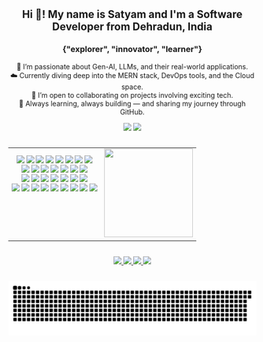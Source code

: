 <h2 align="center">Hi 👋! My name is Satyam and I'm a Software Developer from Dehradun, India</h2>

<h3 align="center">{"explorer", "innovator", "learner"}</h3>

<p align="center">
  🤖 I’m passionate about Gen-AI, LLMs, and their real-world applications. <br/>
  ☁️ Currently diving deep into the MERN stack, DevOps tools, and the Cloud space. <br/>
  🤝 I’m open to collaborating on projects involving exciting tech. <br/>
  🚀 Always learning, always building — and sharing my journey through GitHub.
</p>

<div align="center">
  <img src="https://github-readme-stats.vercel.app/api?username=satyyam01&show_icons=true&count_private=true&theme=dracula" height="150" />
  <img src="https://github-readme-stats.vercel.app/api/top-langs?username=satyyam01&layout=compact&langs_count=6&theme=dracula" height="150" />
</div>

<br/>

<table align="center">
<tr>
<td valign="top" align="center">

<!-- ICONS BLOCK -->
<p align="center">
  <img src="https://cdn.jsdelivr.net/gh/devicons/devicon/icons/javascript/javascript-original.svg" width="30" />
  <img src="https://cdn.jsdelivr.net/gh/devicons/devicon/icons/typescript/typescript-original.svg" width="30" />
  <img src="https://cdn.jsdelivr.net/gh/devicons/devicon/icons/react/react-original.svg" width="30" />
  <img src="https://cdn.jsdelivr.net/gh/devicons/devicon/icons/html5/html5-original.svg" width="30" />
  <img src="https://cdn.jsdelivr.net/gh/devicons/devicon/icons/css3/css3-original.svg" width="30" />
  <img src="https://cdn.simpleicons.org/python/3776AB" width="30" />
  <img src="https://cdn.simpleicons.org/c++/00599C" width="30" />
  <img src="https://cdn.simpleicons.org/arduino/00979D" width="30" />
  <br/>
  <img src="https://cdn.simpleicons.org/docker/2496ED" width="30" />
  <img src="https://cdn.simpleicons.org/express/000000" width="30" />
  <img src="https://cdn.simpleicons.org/mongodb/47A248" width="30" />
  <img src="https://cdn.simpleicons.org/nodedotjs/339933" width="30" />
  <img src="https://cdn.simpleicons.org/mysql/4479A1" width="30" />
  <img src="https://cdn.simpleicons.org/postgresql/4169E1" width="30" />
  <img src="https://cdn.simpleicons.org/googlecloud/4285F4" width="30" />
  <br/>
  <img src="https://cdn.simpleicons.org/amazonwebservices/232F3E" width="30" />
  <img src="https://cdn.simpleicons.org/jenkins/D24939" width="30" />
  <img src="https://cdn.simpleicons.org/github/181717" width="30" />
  <img src="https://cdn.simpleicons.org/git/F05032" width="30" />
  <img src="https://cdn.simpleicons.org/pandas/150458" width="30" />
  <img src="https://cdn.simpleicons.org/fastapi/009688" width="30" />
  <img src="https://cdn.simpleicons.org/flask/000000" width="30" />
  <br/>
  <img src="https://cdn.simpleicons.org/postman/FF6C37" width="30" />
  <img src="https://cdn.simpleicons.org/pycharm/000000" width="30" />
  <img src="https://cdn.simpleicons.org/prisma/2D3748" width="30" />
  <img src="https://cdn.simpleicons.org/kubernetes/326CE5" width="30" />
  <img src="https://cdn.simpleicons.org/nextdotjs/000000" width="30" />
  <img src="https://cdn.simpleicons.org/netlify/00C7B7" width="30" />
  <img src="https://cdn.simpleicons.org/vite/646CFF" width="30" />
  <img src="https://cdn.simpleicons.org/materialui/007FFF" width="30" />
  <img src="https://cdn.simpleicons.org/vuedotjs/4FC08D" width="30" />
</p>

</td>

<td valign="middle" align="center">
  <img src="https://media0.giphy.com/media/v1.Y2lkPTc5MGI3NjExcTFjNGdsbmN4d3IxbjExb3lzNXl6bG9sbTdoMHd5Zzg0OGRhZzJ3YSZlcD12MV9pbnRlcm5hbF9naWZfYnlfaWQmY3Q9Zw/mj4ruS6mHkdKEdmwc1/giphy.gif" width="180" height="180" />
</td>
</tr>
</table>

<br/>

<div align="center">
  <a href="https://instagram.com/_satyyxm" target="_blank">
    <img src="https://img.shields.io/static/v1?message=Instagram&logo=instagram&label=&color=E4405F&logoColor=white&style=for-the-badge" height="35" />
  </a>
  <a href="https://discordapp.com/users/your_user_id" target="_blank">
    <img src="https://img.shields.io/static/v1?message=Discord&logo=discord&label=&color=7289DA&logoColor=white&style=for-the-badge" height="35" />
  </a>
  <a href="mailto:nautiyalsatyam01@gmail.com" target="_blank">
    <img src="https://img.shields.io/static/v1?message=Gmail&logo=gmail&label=&color=D14836&logoColor=white&style=for-the-badge" height="35" />
  </a>
  <a href="https://www.linkedin.com/in/satyam-nautiyal-378770254" target="_blank">
    <img src="https://img.shields.io/static/v1?message=LinkedIn&logo=linkedin&label=&color=0077B5&logoColor=white&style=for-the-badge" height="35" />
  </a>
</div>

<br/>

<p align="center">
  <picture>
    <source media="(prefers-color-scheme: dark)" srcset="https://raw.githubusercontent.com/satyyam01/satyyam01/output/github-snake-dark.svg" />
    <source media="(prefers-color-scheme: light)" srcset="https://raw.githubusercontent.com/satyyam01/satyyam01/output/github-snake.svg" />
    <img alt="github-snake" src="https://raw.githubusercontent.com/satyyam01/satyyam01/output/github-snake.svg" />
  </picture>
</p>
